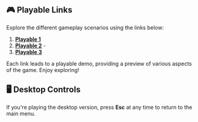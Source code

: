 
## 🎮 Playable Links
Explore the different gameplay scenarios using the links below:

1. **[Playable 1](https://playground.lunalabs.io/preview/179920/255248/1d82a62aabc4935f3d943cbba8f14e029bcf5427eff927f3f14f6b98e50cbcb7)** 
2. **[Playable 2](https://playground.lunalabs.io/preview/179922/255250/1d82a62aabc4935f3d943cbba8f14e029bcf5427eff927f3f14f6b98e50cbcb7)** -
3. **[Playable 3](https://playground.lunalabs.io/preview/179930/255258/1d82a62aabc4935f3d943cbba8f14e029bcf5427eff927f3f14f6b98e50cbcb7)** 

Each link leads to a playable demo, providing a preview of various aspects of the game. Enjoy exploring!

## 🖥️ Desktop Controls
If you're playing the desktop version, press **Esc** at any time to return to the main menu.
